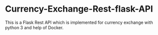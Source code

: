 # Currency-Exchange-Rest-flask-API
This is a Flask Rest API which is implemented for currency exchange with python 3 and help of Docker.
